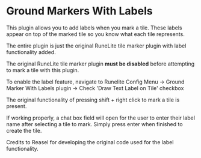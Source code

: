 # Ground Markers With Labels
This plugin allows you to add labels when you mark a tile. These labels appear on top of the marked tile so you know what each tile represents.

The entire plugin is just the original RuneLite tile marker plugin with label functionality added.

The original RuneLite tile marker plugin **must be disabled** before attempting to mark a tile with this plugin.

To enable the label feature, navigate to Runelite Config Menu  -> Ground Marker With Labels plugin -> Check 'Draw Text Label on Tile' checkbox

The original functionality of pressing shift + right click to mark a tile is present.

If working properly, a chat box field will open for the user to enter their label name after selecting a tile to mark. Simply press enter when finished to create the tile.

Credits to Reasel for developing the original code used for the label functionality.